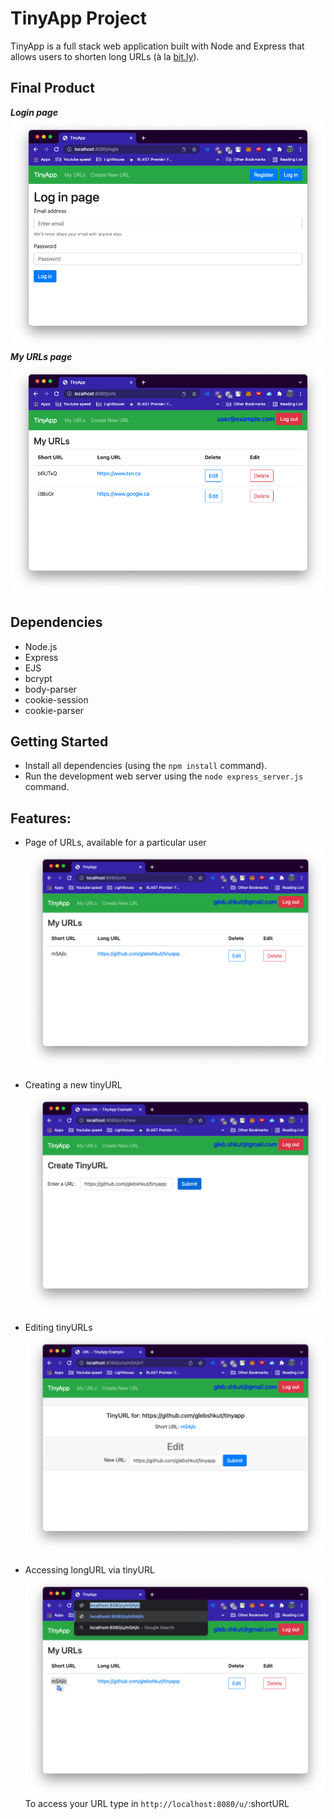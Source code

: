 # TinyApp Project

TinyApp is a full stack web application built with Node and Express that allows users to shorten long URLs (à la [bit.ly](https://bitly.com/)).

## Final Product
***Login page***
![](./images/login_page.png)
***My URLs page***
![](./images/my_urls.png)

## Dependencies

- Node.js
- Express
- EJS
- bcrypt
- body-parser
- cookie-session
- cookie-parser

## Getting Started

- Install all dependencies (using the `npm install` command).
- Run the development web server using the `node express_server.js` command.

## Features:
- Page of URLs, available for a particular user
![](./images/my_url.png)

- Creating a new tinyURL
![](./images/new_tinyUrl.png)

- Editing tinyURLs
![](./images/url_edit.png)

- Accessing longURL via tinyURL
![](./images/u_shortID.png)
To access your URL type in `http://localhost:8080/u/`:shortURL